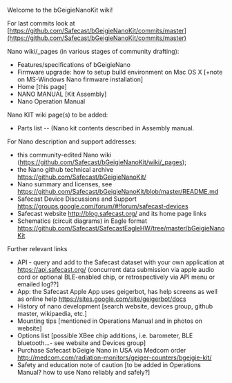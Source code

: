 Welcome to the bGeigieNanoKit wiki!

For last commits look at [https://github.com/Safecast/bGeigieNanoKit/commits/master](https://github.com/Safecast/bGeigieNanoKit/commits/master)

Nano wiki/_pages (in various stages of community drafting):
* Features/specifications of bGeigieNano
* Firmware upgrade: how to setup build environment on Mac OS X [+note on MS-Windows Nano firmware installation]
* Home [this page]
* NANO MANUAL [Kit Assembly] 
* Nano Operation Manual 

Nano KIT wiki page(s) to be added:
* Parts list -- (Nano kit contents described in Assembly manual. 

For Nano description and support addresses: 
* this community-edited Nano wiki (https://github.com/Safecast/bGeigieNanoKit/wiki/_pages);
* the Nano github technical archive https://github.com/Safecast/bGeigieNanoKit/
* Nano summary and licenses, see https://github.com/Safecast/bGeigieNanoKit/blob/master/README.md
* Safecast Device Discussions and Support https://groups.google.com/forum/#!forum/safecast-devices 
* Safecast website http://blog.safecast.org/  and its home page links
* Schematics (circuit diagrams) in Eagle format https://github.com/Safecast/SafecastEagleHW/tree/master/bGeigieNanoKit

Further relevant links 
* API - query and add to the Safecast dataset with your own application at  https://api.safecast.org/  (concurrent data submission via apple audio cord or optional BLE-enabled chip, or retrospectively via API menu or emailed log??]
* App: the Safecast Apple App uses geigerbot, has help screens as well as online help https://sites.google.com/site/geigerbot/docs 
* History of nano development [search website, devices group, github master, wikipaedia, etc.]
* Mounting tips [mentioned in Operations Manual and in photos on website]
* Options list [possible XBee chip additions, i.e. barometer, BLE bluetooth...- see website and Devices group]
* Purchase Safecast bGeigie Nano in USA via Medcom order http://medcom.com/radiation-monitors/geiger-counters/bgeigie-kit/
* Safety and education note of caution [to be added in Operations Manual? how to use Nano reliably and safely?]